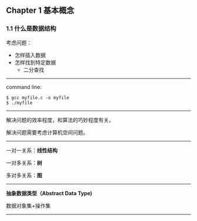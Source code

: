 ## Chapter 1 基本概念

### 1.1 什么是数据结构

考虑问题：

- 怎样插入数据
- 怎样找到特定数据
  - 二分查找

------

command line:

```
$ gcc myfile.c -o myfile
$ ./myfile
```

------

解决问题的效率程度，和算法的巧妙程度有关。

解决问题需要考虑计算机空间问题。

------

一对一关系：**线性结构**

一对多关系：**树**

多对多关系：**图**

------

**抽象数据类型（Abstract Data Type)**

数据对象集+操作集

------

